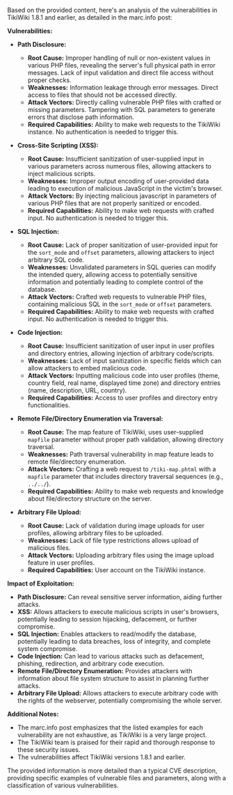 Based on the provided content, here's an analysis of the vulnerabilities in TikiWiki 1.8.1 and earlier, as detailed in the marc.info post:

**Vulnerabilities:**

*   **Path Disclosure:**
    *   **Root Cause:** Improper handling of null or non-existent values in various PHP files, revealing the server's full physical path in error messages. Lack of input validation and direct file access without proper checks.
    *   **Weaknesses:** Information leakage through error messages. Direct access to files that should not be accessed directly.
    *   **Attack Vectors:** Directly calling vulnerable PHP files with crafted or missing parameters. Tampering with SQL parameters to generate errors that disclose path information.
    *   **Required Capabilities:** Ability to make web requests to the TikiWiki instance. No authentication is needed to trigger this.

*   **Cross-Site Scripting (XSS):**
    *   **Root Cause:** Insufficient sanitization of user-supplied input in various parameters across numerous files, allowing attackers to inject malicious scripts.
    *   **Weaknesses:** Improper output encoding of user-provided data leading to execution of malicious JavaScript in the victim's browser.
    *  **Attack Vectors:** By injecting malicious javascript in parameters of various PHP files that are not properly sanitized or encoded.
    *   **Required Capabilities:** Ability to make web requests with crafted input. No authentication is needed to trigger this.

*   **SQL Injection:**
    *  **Root Cause:** Lack of proper sanitization of user-provided input for the `sort_mode` and `offset` parameters, allowing attackers to inject arbitrary SQL code.
    *   **Weaknesses:** Unvalidated parameters in SQL queries can modify the intended query, allowing access to potentially sensitive information and potentially leading to complete control of the database.
    *   **Attack Vectors:** Crafted web requests to vulnerable PHP files, containing malicious SQL in the `sort_mode` or `offset` parameters.
    *  **Required Capabilities:** Ability to make web requests with crafted input. No authentication is needed to trigger this.

*   **Code Injection:**
    *   **Root Cause:**  Insufficient sanitization of user input in user profiles and directory entries, allowing injection of arbitrary code/scripts.
    *   **Weaknesses:** Lack of input sanitization in specific fields which can allow attackers to embed malicious code.
    *   **Attack Vectors:** Inputting malicious code into user profiles (theme, country field, real name, displayed time zone) and directory entries (name, description, URL, country).
    *   **Required Capabilities:** Access to user profiles and directory entry functionalities.

*   **Remote File/Directory Enumeration via Traversal:**
    *   **Root Cause:**  The map feature of TikiWiki, uses user-supplied `mapfile` parameter without proper path validation, allowing directory traversal.
    *   **Weaknesses:** Path traversal vulnerability in map feature leads to remote file/directory enumeration.
    *  **Attack Vectors:** Crafting a web request to `/tiki-map.phtml` with a `mapfile` parameter that includes directory traversal sequences (e.g., `../../`).
    *   **Required Capabilities:** Ability to make web requests and knowledge about file/directory structure on the server.

*   **Arbitrary File Upload:**
    *  **Root Cause:** Lack of validation during image uploads for user profiles, allowing arbitrary files to be uploaded.
    *  **Weaknesses:**  Lack of file type restrictions allows upload of malicious files.
    *   **Attack Vectors:** Uploading arbitrary files using the image upload feature in user profiles.
    *   **Required Capabilities:** User account on the TikiWiki instance.

**Impact of Exploitation:**

*   **Path Disclosure:** Can reveal sensitive server information, aiding further attacks.
*   **XSS:** Allows attackers to execute malicious scripts in user's browsers, potentially leading to session hijacking, defacement, or further compromise.
*   **SQL Injection:** Enables attackers to read/modify the database, potentially leading to data breaches, loss of integrity, and complete system compromise.
*   **Code Injection:** Can lead to various attacks such as defacement, phishing, redirection, and arbitrary code execution.
*  **Remote File/Directory Enumeration:** Provides attackers with information about file system structure to assist in planning further attacks.
*   **Arbitrary File Upload:** Allows attackers to execute arbitrary code with the rights of the webserver, potentially compromising the whole server.

**Additional Notes:**

*   The marc.info post emphasizes that the listed examples for each vulnerability are not exhaustive, as TikiWiki is a very large project.
*   The TikiWiki team is praised for their rapid and thorough response to these security issues.
*   The vulnerabilities affect TikiWiki versions 1.8.1 and earlier.

The provided information is more detailed than a typical CVE description, providing specific examples of vulnerable files and parameters, along with a classification of various vulnerabilities.